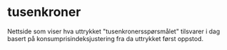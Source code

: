 # tusenkroner
Nettside som viser hva uttrykket "tusenkronersspørsmålet" tilsvarer i dag basert på konsumprisindeksjustering fra da uttrykket først oppstod.
